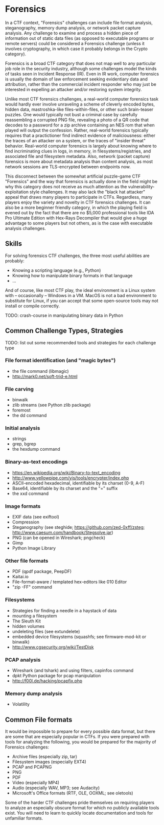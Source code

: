 # Forensics

<script async class="speakerdeck-embed" data-id="424ae340bbfc013182c64af3413e5309" data-ratio="1.33333333333333" src="//speakerdeck.com/assets/embed.js"></script>

In a CTF context, "Forensics" challenges can include file format analysis, steganography, memory dump analysis, or network packet capture analysis. Any challenge to examine and process a hidden piece of information out of static data files (as opposed to executable programs or remote servers) could be considered a Forensics challenge (unless it involves cryptography, in which case it probably belongs in the Crypto category). 

Forensics is a broad CTF category that does not map well to any particular job role in the security industry, although some challenges model the kinds of tasks seen in Incident Response (IR). Even in IR work, computer forensics is usually the domain of law enforcement seeking evidentiary data and attribution, rather than the commercial incident responder who may just be interested in expelling an attacker and/or restoring system integrity.

Unlike most CTF forensics challenges, a real-world computer forensics task would hardly ever involve unraveling a scheme of cleverly encoded bytes, hidden data, mastroshka-like files-within-files, or other such brain-teaser puzzles. One would typically not bust a criminal case by carefully reassembling a corrupted PNG file, revealing a photo of a QR code that decodes to a password for a zip archive containing an NES rom that when played will output the confession. Rather, real-world forensics typically requires that a practictioner find indirect evidence of maliciousness: either the traces of an attacker on a system, or the traces of "insider threat" behavior. Real-world computer forensics is largely about knowing where to find incriminating clues in logs, in memory, in filesystems/registries, and associated file and filesystem metadata. Also, network (packet capture) forensics is more about metadata analysis than content analysis, as most network sessions are TLS-encrypted between endpoints now.

This disconnect between the somewhat artificial puzzle-game CTF "Forensics" and the way that forensics is actually done in the field might be why this category does not receive as much attention as the vulnerability-exploitation style challenges. It may also lack the "black hat attacker" appeal that draws many players to participate in CTFs. Regardless, many players enjoy the variety and novelty in CTF forensics challenges. It can also be a more beginner friendly category, in which the playing field is evened out by the fact that there are no $5,000 professional tools like IDA Pro Ultimate Edition with Hex-Rays Decompiler that would give a huge advantage to some players but not others, as is the case with executable analysis challenges.

## Skills

For solving forensics CTF challenges, the three most useful abilities are probably:
* Knowing a scripting language (e.g., Python)
* Knowing how to manipulate binary formats in that language
* ...

And of course, like most CTF play, the ideal environment is a Linux system with – occasionally – Windows in a VM. MacOS is not a bad environment to substitute for Linux, if you can accept that some open-source tools may not install or compile correctly.

TODO: crash-course in manipulating binary data in Python

## Common Challenge Types, Strategies

TODO: list out some recommended tools and strategies for each challenge type

### File format identification (and "magic bytes")
* the file command (libmagic)
* http://mark0.net/soft-trid-e.html

### File carving
* binwalk
* zlib streams (see Python zlib package)
* foremost
* the dd command

### Initial analysis
* strings
* grep, bgrep
* the hexdump command

### Binary-as-text encodings
* https://en.wikipedia.org/wiki/Binary-to-text_encoding
* http://www.yellowpipe.com/yis/tools/encrypter/index.php
* ASCII-encoded hexadecimal, identifiable by its charset (0-9, A-F)
* Base64, identifiable by its charset and the "=" suffix
* the xxd command

### Image formats
* EXIF data (see exiftool)
* Compression
* Steganography (see steghide; https://github.com/zed-0xff/zsteg; http://www.caesum.com/handbook/Stegsolve.jar)
* PNG (can be opened in Wireshark; pngcheck)
* Gimp
* Python Image Library

### Other file formats
* PDF (qpdf package, PeepDF)
* Kaitai.io
* File-format-aware / templated hex-editors like 010 Editor
* "zip -FF" command

### Filesystems
* Strategies for finding a needle in a haystack of data
* mounting a filesystem
* The Sleuth Kit
* hidden volumes
* undeleting files (see extundelete)
* embedded device filesystems (squashfs; see firmware-mod-kit or binwalk)
* http://www.cgsecurity.org/wiki/TestDisk

### PCAP analysis
* Wireshark (and tshark) and using filters, capinfos command
* dpkt Python package for pcap manipulation
* http://f00l.de/hacking/pcapfix.php

### Memory dump analysis
* Volatility

## Common File formats

It would be impossible to prepare for every possible data format, but there are some that are especially popular in CTFs. If you were prepared with tools for analyzing the following, you would be prepared for the majority of Forensics challenges:
* Archive files (especially zip, tar)
* Filesystem images (especially EXT4)
* PCAP and PCAPNG
* PNG
* PDF
* Video (especially MP4)
* Audio (especially WAV, MP3; see Audacity)
* Microsoft's Office formats (RTF, OLE, OOXML; see oletools)

Some of the harder CTF challenges pride themselves on requiring players to analyze an especially obscure format for which no publicly available tools exist. You will need to learn to quickly locate documentation and tools for unfamiliar formats.
